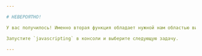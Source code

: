 ```yaml
---

# НЕВЕРОЯТНО!

У вас получилось! Именно вторая функция обладает нужной нам областью видимости.

Запустите `javascripting` в консоли и выберите следующую задачу.

---
```


